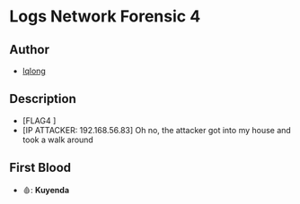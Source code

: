 # Logs Network Forensic 4

## Author

- [lqlong](http://)

## Description

- [FLAG4 ]
- [IP ATTACKER: 192.168.56.83] Oh no, the attacker got into my house and took a walk around

## First Blood

- 🩸: **Kuyenda**

